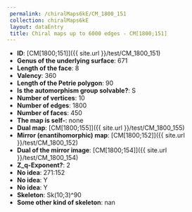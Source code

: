 ```yaml
--- 
 permalink: /chiralMaps6kE/CM_1800_151 
 collection: chiralMaps6kE
 layout: dataEntry
 title: Chiral maps up to 6000 edges - CM[1800;151]
---
```


- **ID**: [CM[1800;151]]({{ site.url }}/test/CM_1800_151)
- **Genus of the underlying surface**: 671
- **Length of the face**: 8
- **Valency**: 360
- **Length of the Petrie polygon**: 90
- **Is the automorphism group solvable?**: S
- **Number of vertices**: 10
- **Number of edges**: 1800
- **Number of faces**: 450
- **The map is self-**: none
- **Dual map**: [CM[1800;155]]({{ site.url }}/test/CM_1800_155)
- **Mirror (enantihomorphic) map**: [CM[1800;152]]({{ site.url }}/test/CM_1800_152)
- **Dual of the mirror image**: [CM[1800;154]]({{ site.url }}/test/CM_1800_154)
- **Z_q-Exponent?**: 2
- **No idea**:  271:152
- **No idea**: Y
- **No idea**: Y
- **Skeleton**: Sk(10;3)^90
- **Some other kind of skeleton**: nan
